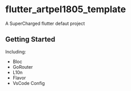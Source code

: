 # flutter_artpel1805_template

A SuperCharged flutter defaut project

## Getting Started

Including:
- Bloc
- GoRouter
- L10n
- Flavor
- VsCode Config

